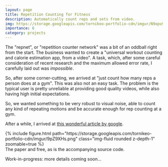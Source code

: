 ```yaml
---
layout: page
title: Repetition Counting for Fitness
description: Automatically count reps and sets from video.
img: https://storage.googleapis.com/tornikeo-portfolio-cdn/imgur/N9opu9d.gif
importance: 6
category: projects
---
```


The "repnet", or "repetition counter network" was a bit of an oddball right from the start. The business wanted to create a "universal workout counting and calorie estimation app, from a video". A task, which, after some careful consideration of recent research and the maximum allowed error rate, I carefully laid out was *impossible*. 

So, after some corner-cutting, we arrived at "just count how many reps a person does at a gym". This was also not an easy task. The problem is the typical user is pretty unreliable at providing good quality videos, while also having high initial expectations. 

So, we wanted something to be very robust to visual noise, able to count any kind of repeating motions and be accurate enough for rep counting at a gym. 

After a while, I arrived at [this wonderful article by google](https://ai.googleblog.com/2020/06/repnet-counting-repetitions-in-videos.html). 

<div class="row mt-3" style="justify-content:center;">
    <div class="col-sm-8 mt-3 mt-md-0" >
        {% include figure.html path="https://storage.googleapis.com/tornikeo-portfolio-cdn/imgur/9pZ9XHs.png" class="img-fluid rounded z-depth-1" zoomable=true %}
    </div>
</div>
<div class="caption" >
        The paper and free, as is the accompanying source code.
</div>


Work-in-progress: more details coming soon...